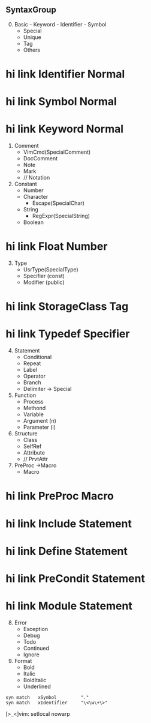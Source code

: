 ## SyntaxGroup
0. Basic
        - Keyword
        - Identifier
        - Symbol
    - Special
    - Unique
    - Tag
    - Others
# hi link     Identifier      Normal
# hi link     Symbol          Normal
# hi link     Keyword         Normal
1. Comment
    - VimCmd(SpecialComment)
    - DocComment
    - Note
    - Mark
    - // Notation
2. Constant
    - Number
    - Character
        - Escape(SpecialChar)
    - String
        - RegExpr(SpecialString)
    - Boolean
# hi link     Float           Number
3. Type
    - UsrType(SpecialType)
    - Specifier (const)
    - Modifier (public)
# hi link     StorageClass    Tag
# hi link     Typedef         Specifier
4. Statement
    - Conditional
    - Repeat
    - Label
    - Operator
    - Branch
    - Delimiter -> Special
5. Function
    - Process
    - Methond
    - Variable
    - Argument (n)
    - Parameter (i)
6. Structure
    - Class
    - SelfRef
    - Attribute
    - // PrvtAttr
7. PreProc ->Macro
    - Macro
# hi link     PreProc         Macro
# hi link     Include         Statement
# hi link     Define          Statement
# hi link     PreCondit       Statement
# hi link     Module          Statement
8. Error
    - Exception
    - Debug
    - Todo
    - Continued
    - Ignore
00. Format
    - Bold
    - Italic
    - BoldItalic
    - Underlined






```vim
syn match   xSymbol         "."
syn match   xIdentifier     "\<\w\+\>"
```
[>_<]vim: setlocal nowarp
